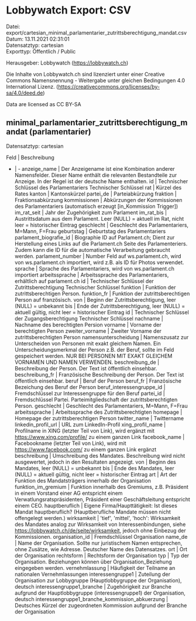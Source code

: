 Lobbywatch Export: CSV
======================

Datei: export/cartesian_minimal_parlamentarier_zutrittsberechtigung_mandat.csv  
Datum: 13.11.2021 02:31:01  
Datensatztyp: cartesian  
Exporttyp: Öffentlich / Public  

Herausgeber: Lobbywatch (https://lobbywatch.ch)  

Die Inhalte von Lobbywatch.ch sind lizenziert unter einer Creative Commons Namensnennung - Weitergabe unter gleichen Bedingungen 4.0 International Lizenz. (https://creativecommons.org/licenses/by-sa/4.0/deed.de)

Data are licensed as CC BY-SA


## minimal_parlamentarier_zutrittsberechtigung_mandat (parlamentarier)

Datensatztyp: cartesian

Feld | Beschreibung
- | -
anzeige_name | Der Anzeigename ist eine Kombination anderer Namensfelder. Dieser Name enthält die relevanten Bestandteile zur Anzeige. In der Regel ist der deutsche Name enthalten.
id | Technischer Schlüssel des Parlamentariers Technischer Schlüssel
rat | Kürzel des Rates
kanton | Kantonskürzel
partei_de | Parteiabkürzung
fraktion | Fraktionsabkürzung
kommissionen | Abkürzungen der Kommissionen des Parlamentariers (automatisch erzeugt [in_Kommission Trigger])
im_rat_seit | Jahr der Zugehörigkeit zum Parlament
im_rat_bis | Austrittsdatum aus dem Parlament. Leer (NULL) = aktuell im Rat, nicht leer = historischer Eintrag
geschlecht | Geschlecht des Parlamentariers, M=Mann, F=Frau
geburtstag | Geburtstag des Parlamentariers
parlament_biografie_id | Biographie ID auf Parlament.ch; Dient zur Herstellung eines Links auf die Parlament.ch Seite des Parlamenteriers. Zudem kann die ID für die automatische Verarbeitung gebraucht werden.
parlament_number | Number Feld auf ws.parlament.ch, wird von ws.parlament.ch importiert, wird z.B. als ID für Photos verwendet.
sprache | Sprache des Parlamentariers, wird von ws.parlament.ch importiert
arbeitssprache | Arbeitssprache des Parlamentariers, erhältlich auf parlament.ch
id | Technischer Schlüssel der Zutrittsberechtigung Technischer Schlüssel
funktion | Funktion der zutrittsberechtigen Person.
funktion_fr | Funktion der zutrittsberechtigen Person auf französisch.
von | Beginn der Zutrittsberechtigung, leer (NULL) = unbekannt
bis | Ende der Zutrittsberechtigung, leer (NULL) = aktuell gültig, nicht leer = historischer Eintrag
id | Technischer Schlüssel der Zugangsberechtigung Technischer Schlüssel
nachname | Nachname des berechtigten Persion
vorname | Vorname der berechtigten Person
zweiter_vorname | Zweiter Vorname der zutrittsberechtigten Person
namensunterscheidung | Namenszusatz zur Unterscheiden von Personen mit exakt gleichem Namen. Ein Unterscheidungsmerkmal der Person z.B. der Beruf, sollte im Feld gespeichert werden. NUR BEI PERSONEN MIT EXAKT GLEICHEM VORNAMEN UND NAMEN VERWENDEN.
beschreibung_de | Beschreibung der Person. Der Text ist öffentlich einsehbar.
beschreibung_fr | Französische Beschreibung der Person. Der Text ist öffentlich einsehbar.
beruf | Beruf der Person
beruf_fr | Französische Bezeichung des Beruf der Person
beruf_interessengruppe_id | Fremdschlüssel zur Interessengruppe für den Beruf
partei_id | Fremdschlüssel Partei. Parteimitgliedschaft der zutrittsberechtigten Person.
geschlecht | Geschlecht des Parlamentariers, M=Mann, F=Frau
arbeitssprache | Arbeitssprache des Zutrittsberechtigten
homepage | Homepage der zutrittsberechtigen Person
twitter_name | Twittername
linkedin_profil_url | URL zum LinkedIn-Profil
xing_profil_name | Profilname in XING (letzter Teil von Link), wird ergänzt mit https://www.xing.com/profile/ zu einem ganzen Link
facebook_name | Facebookname (letzter Teil von Link), wird mit https://www.facebook.com/ zu einem ganzen Link ergänzt
beschreibung | Umschreibung des Mandates. Beschreibung wird nicht ausgewertet, jedoch in den Resultaten angezeigt.
von | Beginn des Mandates, leer (NULL) = unbekannt
bis | Ende des Mandates, leer (NULL) = aktuell gültig, nicht leer = historischer Eintrag
art | Art der Funktion des Mandatsträgers innerhalb der Organisation
funktion_im_gremium | Funktion innerhalb des Gremiums, z.B. Präsident in einem Vorstand einer AG entspricht einem Verwatlungsratspräsidenten, Präsident einer Geschäftsleitung entspricht einem CEO.
hauptberuflich | Eigene Firma/Haupttätigkeit: Ist dieses Mandat hauptberuflich? (Hauptberufliche Mandate müssen nicht offengelegt werden.)
wirksamkeit | 'tief', 'mittel', 'hoch': Wirksamkeit des Mandates analog zur Wirksamkeit von Interessenbindungen, siehe https://lobbywatch.ch/de/seite/wirksamkeit, jedoch ohne Einbezug der Kommissionen.
organisation_id | Fremdschlüssel Organisation
name_de | Name der Organisation. Sollte nur juristischem Namen entsprechen, ohne Zusätze, wie Adresse. Deutscher Name des Datensatzes.
ort | Ort der Organisation
rechtsform | Rechtsform der Organisation
typ | Typ der Organisation. Beziehungen können über Organisation_Beziehung eingegeben werden.
vernehmlassung | Häufigkeit der Teilname an nationalen Vernehmlassungen
interessengruppe1 | Zuteilung der Organisation zur Lobbygruppe (Hauptlobbygruppe der Organisation), deutsch
interessengruppe1_branche | Zugehörigkeit zur Branche aufgrund der Hauptlobbygruppe (interessengruppe1) der Organisation, deutsch
interessengruppe1_branche_kommission_abkuerzung | Deutsches Kürzel der zugeordneten Kommission aufgrund der Branche der Organisation

